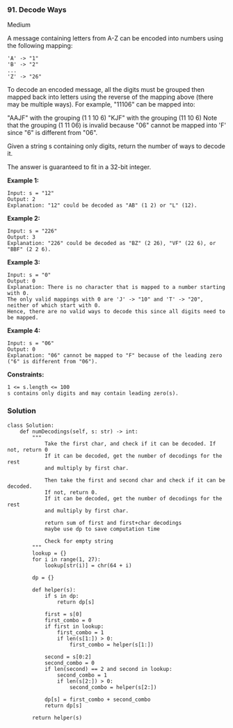 ### 91. Decode Ways
Medium

A message containing letters from A-Z can be encoded into numbers using the following mapping:
```
'A' -> "1"
'B' -> "2"
...
'Z' -> "26"
```

To decode an encoded message, all the digits must be grouped then mapped back into letters using the reverse of the mapping above (there may be multiple ways). For example, "11106" can be mapped into:

"AAJF" with the grouping (1 1 10 6)
"KJF" with the grouping (11 10 6)
Note that the grouping (1 11 06) is invalid because "06" cannot be mapped into 'F' since "6" is different from "06".

Given a string s containing only digits, return the number of ways to decode it.

The answer is guaranteed to fit in a 32-bit integer.

**Example 1:**
```
Input: s = "12"
Output: 2
Explanation: "12" could be decoded as "AB" (1 2) or "L" (12).
```

**Example 2:**
```
Input: s = "226"
Output: 3
Explanation: "226" could be decoded as "BZ" (2 26), "VF" (22 6), or "BBF" (2 2 6).
```

**Example 3:**
```
Input: s = "0"
Output: 0
Explanation: There is no character that is mapped to a number starting with 0.
The only valid mappings with 0 are 'J' -> "10" and 'T' -> "20", neither of which start with 0.
Hence, there are no valid ways to decode this since all digits need to be mapped.
```

**Example 4:**
```
Input: s = "06"
Output: 0
Explanation: "06" cannot be mapped to "F" because of the leading zero ("6" is different from "06").
``` 

**Constraints:**
```
1 <= s.length <= 100
s contains only digits and may contain leading zero(s).
```

### Solution
```
class Solution:
    def numDecodings(self, s: str) -> int:
        """
            Take the first char, and check if it can be decoded. If not, return 0
            If it can be decoded, get the number of decodings for the rest
            and multiply by first char.
            
            Then take the first and second char and check if it can be decoded.
            If not, return 0.
            If it can be decoded, get the number of decodings for the rest
            and multiply by first char.
            
            return sum of first and first+char decodings
            maybe use dp to save computation time
            
            Check for empty string
        """
        lookup = {}
        for i in range(1, 27):
            lookup[str(i)] = chr(64 + i)
            
        dp = {}
        
        def helper(s):
            if s in dp:
                return dp[s]

            first = s[0]
            first_combo = 0
            if first in lookup:
                first_combo = 1
                if len(s[1:]) > 0:
                    first_combo = helper(s[1:])
            
            second = s[0:2]
            second_combo = 0
            if len(second) == 2 and second in lookup:
                second_combo = 1
                if len(s[2:]) > 0:
                    second_combo = helper(s[2:])  
            
            dp[s] = first_combo + second_combo 
            return dp[s]
    
        return helper(s)
        
```
